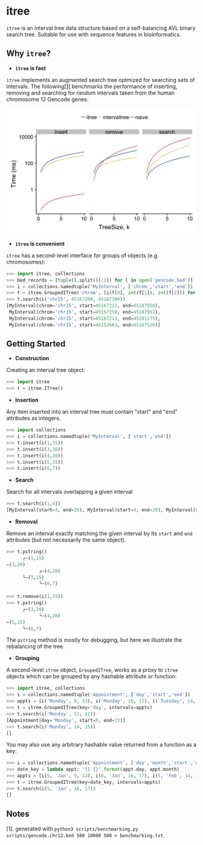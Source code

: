 # itree

`itree` is an interval tree data structure based on a self-balancing AVL binary search tree. 
Suitable for use with sequence features in bioinformatics.

## Why `itree`?

* **`itree` is fast**

`itree` implements an augmented search tree optmized for searching sets of intervals. The following[[1]](#notes) benchmarks the performance of inserting, removing and searching for random intervals taken from the human chromosome 12 Gencode genes:

<img src="benchmarking/benchmarking.png" alt="benchmarking" width="500" />

* **`itree` is convenient**

`itree` has a second-level interface for groups of objects (e.g. chromosomes):

```python
>>> import itree, collections
>>> bed_records = [tuple(l.split()[:3]) for l in open('gencode.bed')] 
>>> i = collections.namedtuple('MyInterval', ['chrom','start','end'])
>>> t = itree.GroupedITree('chrom', [i(f[0], int(f[1]), int(f[2])) for f in bed_records])
>>> t.search(i('chr15', 45167200, 45167300)) 
[MyInterval(chrom='chr15', start=45167213, end=45187956),
 MyInterval(chrom='chr15', start=45167250, end=45187952),
 MyInterval(chrom='chr15', start=45167213, end=45201175),
 MyInterval(chrom='chr15', start=45152663, end=45167526)]
```

## Getting Started

* **Construction**

Creating an interval tree object:

```python
>>> import itree
>>> t = itree.ITree()
```

* **Insertion**

Any item inserted into an interval tree must contain "start" and "end" attributes as integers. 

```python
>>> import collections
>>> i = collections.namedtuple('MyInterval', ['start','end'])
>>> t.insert(i(1,15))
>>> t.insert(i(3,20))
>>> t.insert(i(4,20))
>>> t.insert(i(5,15))
>>> t.insert(i(6,7))
```

* **Search**

Search for all intervals overlapping a given interval

```python 
>>> t.search(i(1,4)) 
[MyInterval(start=3, end=20), MyInterval(start=4, end=20), MyInterval(start=1, end=15)]
```

* **Removal**

Remove an interval exactly matching the given interval by its `start` and `end` attributes (but not necessarily the 
same object).

```python
>>> t.pstring()
      ┌–(1,15)
–(3,20)
            ┌–(4,20)
      └–(5,15)
            └–(6,7)

>>> t.remove(i(1,15))
>>> t.pstring()
      ┌–(3,20)
            └–(4,20)
–(5,15)
      └–(6,7)
``` 

The `pstring` method is mostly for debugging, but here we illustrate the rebalancing of the tree.

* **Grouping**

A second-level `itree` object, `GroupedITree`, works as a proxy to `itree` objects which can be grouped by any hashable attribute or function:

```python
>>> import itree, collections
>>> i = collections.namedtuple('Appointment', ['day','start','end'])
>>> appts = [i('Monday', 9, 13), i('Monday', 16, 17), i('Tuesday', 14, 15)]
>>> t = itree.GroupedITree(key='day', intervals=appts)
>>> t.search(i('Monday', 11, 12))
[Appointment(day='Monday', start=9, end=13)]
>>> t.search(i('Monday', 14, 15))
[]
```

You may also use any arbitrary hashable value returned from a function as a key:

```python
>>> i = collections.namedtuple('Appointment', ['day','month','start','end'])
>>> date_key = lambda appt: "{} {}".format(appt.day, appt.month)
>>> appts = [i(5, 'Jan', 9, 13), i(6, 'Jan', 16, 17), i(5, 'Feb', 14, 15)]
>>> t = itree.GroupedITree(key=date_key, intervals=appts)
>>> t.search(i(5, 'Jan', 16, 17))   
[]
```

## Notes
[1]. generated with `python3 scripts/benchmarking.py scripts/gencode.chr12.bed 500 10000 500 > benchmarking.txt`.

